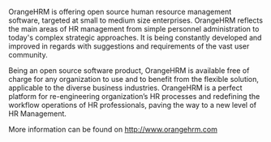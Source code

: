 OrangeHRM is offering open source human resource management software, targeted at small to medium size enterprises.
OrangeHRM reflects the main areas of HR management from simple personnel administration to today's complex strategic approaches. It is being constantly developed and improved in regards with suggestions and requirements of the vast user community.

Being an open source software product, OrangeHRM is available free of charge for any organization to use and to benefit from the flexible solution, applicable to the diverse business industries. OrangeHRM is a perfect platform for re-engineering organization’s HR processes and redefining the workflow operations of HR professionals, paving the way to a new level of HR Management.

More information can be found on http://www.orangehrm.com